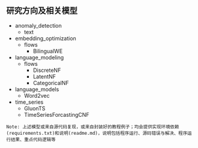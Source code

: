 ## 研究方向及相关模型
- anomaly_detection
    - text
- embedding_optimization
    - flows
        - BilingualWE
- language_modeling
    - flows
        - DiscreteNF
        - LatentNF
        - CategoricalNF
- language_models
    - Word2vec
- time_series
    - GluonTS
    - TimeSeriesForcastingCNF 

```
Note: 上述模型或来自源代码复现，或来自封装好的教程例子；均会提供实现环境依赖(requirements.txt)和说明(readme.md)，说明包括程序运行、源码错误与解决、程序运行结果、重点代码逻辑等
```
